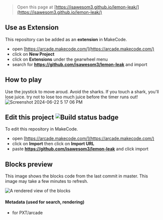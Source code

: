  


> Open this page at [https://isawesom3.github.io/lemon-leak/](https://isawesom3.github.io/lemon-leak/)

## Use as Extension

This repository can be added as an **extension** in MakeCode.

* open [https://arcade.makecode.com/](https://arcade.makecode.com/)
* click on **New Project**
* click on **Extensions** under the gearwheel menu
* search for **https://github.com/isawesom3/lemon-leak** and import

## How to play

Use the joystick to move aroud.
Avoid the sharks.
If you touch a shark, you'll lose juice.
try not to lose too much juice before the timer runs out!
![Screenshot 2024-06-22 5 17 06 PM](https://github.com/isawesom3/lemon-leak/assets/173570795/22b97030-a27d-4bcd-8d6f-ea0b22df1f7c)

## Edit this project ![Build status badge](https://github.com/isawesom3/lemon-leak/workflows/MakeCode/badge.svg)

To edit this repository in MakeCode.

* open [https://arcade.makecode.com/](https://arcade.makecode.com/)
* click on **Import** then click on **Import URL**
* paste **https://github.com/isawesom3/lemon-leak** and click import

## Blocks preview

This image shows the blocks code from the last commit in master.
This image may take a few minutes to refresh.

![A rendered view of the blocks](https://github.com/isawesom3/lemon-leak/raw/master/.github/makecode/blocks.png)

#### Metadata (used for search, rendering)

* for PXT/arcade
<script src="https://makecode.com/gh-pages-embed.js"></script><script>makeCodeRender("{{ site.makecode.home_url }}", "{{ site.github.owner_name }}/{{ site.github.repository_name }}");</script>
